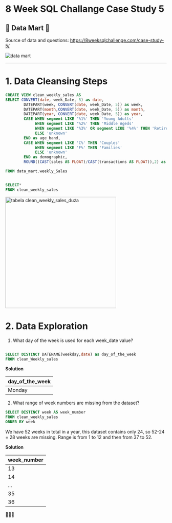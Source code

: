 # 8 Week SQL Challange Case Study 5
## 🛒 Data Mart 🛒 
Source of data and questions: https://8weeksqlchallenge.com/case-study-5/



![data mart](https://github.com/user-attachments/assets/9904d59e-0433-4e1f-bd7e-8fba762e51f8)



------------------------------------------------------------------------------------------
# 1. Data Cleansing Steps

```sql
CREATE VIEW clean_weekly_sales AS
SELECT CONVERT(date, week_Date, 5) as date, 
		DATEPART(week, CONVERT(date, week_Date, 5)) as week,
		DATEPART(month,CONVERT(date, week_Date, 5)) as month,
		DATEPART(year, CONVERT(date, week_Date, 5)) as year,
		CASE WHEN segment LIKE '%1%' THEN 'Young Adults'
			 WHEN segment LIKE '%2%' THEN 'Middle Ageds'
			 WHEN segment LIKE '%3%' OR segment LIKE '%4%' THEN 'Retirees'
			 ELSE 'unknown'
		END as age_band,
		CASE WHEN segment LIKE 'C%' THEN 'Couples'
			 WHEN segment LIKE 'F%' THEN 'Families'
			 ELSE 'unknown'
		END as demographic,
		ROUND((CAST(sales AS FLOAT)/CAST(transactions AS FLOAT)),2) as avg_transactions

FROM data_mart.weekly_Sales


SELECT*
FROM clean_weekly_sales
```


<img width="346" alt="tabela clean_weekly_sales_duża" src="https://github.com/user-attachments/assets/9653b948-d6e4-4896-b7ee-c16ada45c09a">


# 2. Data Exploration

1. What day of the week is used for each week_date value?

```sql

SELECT DISTINCT DATENAME(weekday,date) as day_of_the_week
FROM clean_Weekly_sales

```



**Solution**

|day_of_the_week|
|---------------|
|Monday|

2. What range of week numbers are missing from the dataset?

```sql
SELECT DISTINCT week AS week_number
FROM clean_weekly_sales
ORDER BY week
```

We have 52 weeks in total in a year, this dataset contains only 24, so 52-24 = 28 weeks are missing.
Range is from 1 to 12 and then from 37 to 52.

**Solution**

|week_number|
|---------------|
|13|
|14|
|...|
|35|
|36|


🛒🛒🛒
